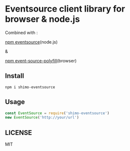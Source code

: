 # Eventsource client library for browser & node.js

Combined with :

[npm eventsource](https://github.com/EventSource/eventsource)(node.js)

&

[npm event-source-polyfill](https://github.com/Yaffle/EventSource)(browser)

## Install

`npm i shimo-eventsource`

## Usage

```js
const EventSource = require('shimo-eventsource')
new EventSource('http://your/url')
```

## LICENSE

MIT
